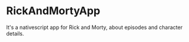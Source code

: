 # RickAndMortyApp

It's a nativescript app for Rick and Morty, about episodes and character details.

